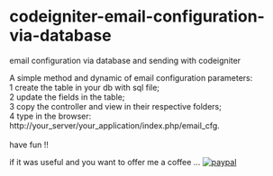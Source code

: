 # codeigniter-email-configuration-via-database<br>
email configuration via database and sending with codeigniter<br>

A simple method and dynamic of email configuration parameters:<br>
1 create the table in your db with sql file;<br>
2 update the fields in the table;<br>
3 copy the controller and view in their respective folders;<br>
4 type in the browser: http://your_server/your_application/index.php/email_cfg.<br>
<br>
have fun !!



if it was useful and you want to offer me a coffee ...
[![paypal](https://www.paypalobjects.com/en_US/i/btn/btn_donate_SM.gif)](https://paypal.me/alfonsoferlita?locale.x=it_IT)
